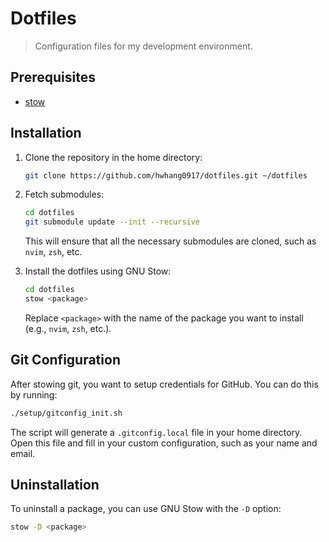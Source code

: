 # Dotfiles

> Configuration files for my development environment.

## Prerequisites

- [stow](https://www.gnu.org/software/stow/)

## Installation


1. Clone the repository in the home directory:

   ```bash
   git clone https://github.com/hwhang0917/dotfiles.git ~/dotfiles
   ```

2. Fetch submodules:

   ```bash
   cd dotfiles
   git submodule update --init --recursive
   ```

   This will ensure that all the necessary submodules are cloned, such as `nvim`, `zsh`, etc.

3. Install the dotfiles using GNU Stow:

   ```bash
   cd dotfiles
   stow <package>
   ```

   Replace `<package>` with the name of the package you want to install (e.g., `nvim`, `zsh`, etc.).

## Git Configuration

After stowing git, you want to setup credentials for GitHub. You can do this by running:

```bash
./setup/gitconfig_init.sh
```

The script will generate a `.gitconfig.local` file in your home directory.
Open this file and fill in your custom configuration, such as your name and email.

## Uninstallation

To uninstall a package, you can use GNU Stow with the `-D` option:

```bash
stow -D <package>
```

